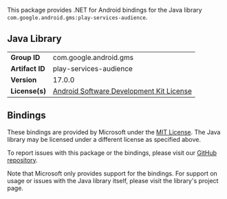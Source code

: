 This package provides .NET for Android bindings for the Java library `com.google.android.gms:play-services-audience`.

## Java Library

| | |
|-|-|
| **Group ID** | com.google.android.gms |
| **Artifact ID** | play-services-audience |
| **Version** | 17.0.0 |
| **License(s)** | [Android Software Development Kit License](https://developer.android.com/studio/terms.html) |

## Bindings

These bindings are provided by Microsoft under the [MIT License](https://opensource.org/licenses/MIT). The Java
library may be licensed under a different license as specified above.

To report issues with this package or the bindings, please visit our [GitHub repository](https://aka.ms/android-libraries).

Note that Microsoft only provides support for the bindings. For support on
usage or issues with the Java library itself, please visit the library's project page.
